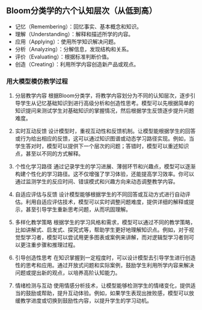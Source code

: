 ## Bloom分类学的六个认知层次（从低到高）


- 记忆（Remembering）：回忆事实、基本概念和知识。
- 理解（Understanding）：解释和描述所学的内容。
- 应用（Applying）：使用所学知识解决问题。
- 分析（Analyzing）：分解信息，发现结构和关系。
- 评价（Evaluating）：根据标准判断价值。
- 创造（Creating）：利用所学内容创造新产品或观点。

###  用大模型模仿教学过程

1. 分层教学内容
根据Bloom分类学，将教学内容划分为不同的认知层次，逐步引导学生从记忆基础知识到进行高级分析和创造性思考。模型可以先根据简单的知识提问来测试学生对基础知识的掌握情况，然后根据学生反馈逐步提升问题难度。

2. 实时互动反馈
设计模型时，重视互动性和反馈机制。让模型能根据学生的回答或行为给出相应的反馈，这可以通过知识图谱或动态学习路径实现。例如，当学生答对时，模型可以提供下一个层次的问题；答错时，模型可以重述知识点，甚至以不同的方式解释。

3. 个性化学习路径
通过记录学生的学习进展、薄弱环节和兴趣点，模型可以逐渐构建个性化的学习路径。这不仅增强了学习体验，还能提高学习效率。你可以通过监测学生的反应时间、错误模式和兴趣方向来动态调整教学内容。

4. 自适应评估与反馈
设计模型能够根据学生的不同回答或互动方式进行自动评估。利用自适应评估技术，模型可以实时调整问题难度，提供详细的解释或提示，甚至引导学生重新思考问题，从而巩固理解。

5. 多样化教学策略
根据学生的学习风格和需求，模型可以通过不同的教学策略，比如讲解式、启发式、探究式等，帮助学生更好地理解知识点。例如，对于视觉型学习者，模型可以尝试用更多图表或案例来讲解，而对逻辑型学习者则可以更注重步骤和推理过程。

6. 引导创造性思考
在知识掌握到一定程度时，可以设计模型去引导学生进行创造性的思考和应用。通过开放式问题和实际案例，鼓励学生利用所学内容来解决问题或提出新的观点，以培养高阶认知能力。

7. 情绪检测与互动
使用情感分析技术，让模型能够检测学生的情绪变化，提供适当的鼓励或帮助，提升互动体验。例如，如果学生表现出挫败感，模型可以放缓教学进度或切换到鼓励性内容，以提升学生的学习动机。